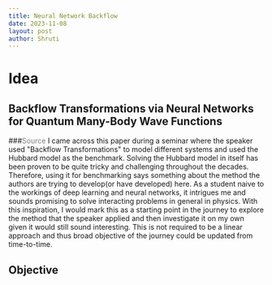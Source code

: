 ```yaml
---
title: Neural Network Backflow 
date: 2023-11-08
layout: post
author: Shruti
---
```

# Idea

## Backflow Transformations via Neural Networks for Quantum Many-Body Wave Functions
###<span style="color: grey;">Source</span> 
I came across this paper during a seminar where the speaker used "Backflow Transformations" to model different systems and used the Hubbard model as the benchmark. Solving the Hubbard model in itself has been proven to be quite tricky and challenging throughout the decades. Therefore, using it for benchmarking says something about the method the authors are trying to develop(or have developed) here. As a student naive to the workings of deep learning and neural networks, it intrigues me and sounds promising to solve interacting problems in general in physics. With this inspiration, I would mark this as a starting point in the journey to explore the method that the speaker applied and then investigate it on my own given it would still sound interesting. This is not required to be a linear approach and thus broad objective of the journey could be updated from time-to-time.

## Objective

